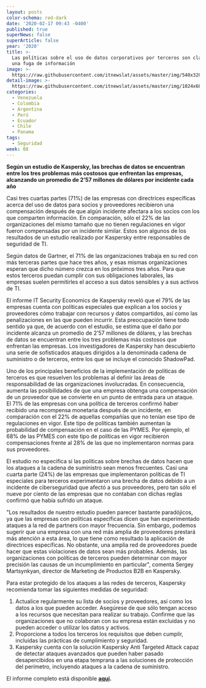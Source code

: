 ```yaml
---
layout: posts
color-schema: red-dark
date: '2020-02-17 09:43 -0400'
published: true
superNews: false
superArticle: false
year: '2020'
title: >-
  Las políticas sobre el uso de datos corporativos por terceros son clave ante
  una fuga de información
image: >-
  https://raw.githubusercontent.com/itnewslat/assets/master/img/540x320/Ataque-usuario-p.jpg
detail-image: >-
  https://raw.githubusercontent.com/itnewslat/assets/master/img/1024x680/Ataque-usuario-g.jpg
categories:
  - Venezuela
  - Colombia
  - Argentina
  - Perú
  - Ecuador
  - Chile
  - Panama
tags:
  - Seguridad
week: 08
---
```

**Según un estudio de Kaspersky, las brechas de datos se encuentran entre los tres problemas más costosos que enfrentan las empresas, alcanzando un promedio de 2’57 millones de dólares por incidente cada año**   
 
Casi tres cuartas partes (71%) de las empresas con directrices específicas acerca del uso de datos para socios y proveedores recibieron una compensación después de que algún incidente afectara a los socios con los que comparten información. En comparación, sólo el 22% de las organizaciones del mismo tamaño que no tienen regulaciones en vigor fueron compensadas por un incidente similar. Estos son algunos de los resultados de un estudio realizado por Kaspersky entre responsables de seguridad de TI.

Según datos de Gartner, el 71% de las organizaciones trabaja en su red con más terceras partes que hace tres años, y esas mismas organizaciones esperan que dicho número crezca en los próximos tres años. Para que estos terceros puedan cumplir con sus obligaciones laborales, las empresas suelen permitirles el acceso a sus datos sensibles y a sus activos de TI.   

El informe IT Security Economics de Kaspersky reveló que el 79% de las empresas cuenta con políticas especiales que explican a los socios y proveedores cómo trabajar con recursos y datos compartidos, así como las penalizaciones en las que pueden incurrir. Esta preocupación tiene todo sentido ya que, de acuerdo con el estudio, se estima que el daño por incidente alcanza un promedio de 2’57 millones de dólares, y las brechas de datos se encuentran entre los tres problemas más costosos que enfrentan las empresas. Los investigadores de Kaspersky han descubierto una serie de sofisticados ataques dirigidos a la denominada cadena de suministro o de terceros, entre los que se incluye el conocido ShadowPad.

Uno de los principales beneficios de la implementación de políticas de terceros es que resuelven los problemas al definir las áreas de responsabilidad de las organizaciones involucradas. En consecuencia, aumenta las posibilidades de que una empresa obtenga una compensación de un proveedor que se convierte en un punto de entrada para un ataque. El 71% de las empresas con una política de terceros confirmó haber recibido una recompensa monetaria después de un incidente, en comparación con el 22% de aquellas compañías que no tenían ese tipo de regulaciones en vigor. Este tipo de políticas también aumentan la probabilidad de compensación en el caso de las PYMES. Por ejemplo, el 68% de las PYMES con este tipo de políticas en vigor recibieron compensaciones frente al 28% de las que no implementaron normas para sus proveedores. 

El estudio no especifica si las políticas sobre brechas de datos hacen que los ataques a la cadena de suministro sean menos frecuentes. Casi una cuarta parte (24%) de las empresas que implementaron políticas de TI especiales para terceros experimentaron una brecha de datos debido a un incidente de ciberseguridad que afectó a sus proveedores, pero tan sólo el nueve por ciento de las empresas que no contaban con dichas reglas confirmó que había sufrido un ataque.

"Los resultados de nuestro estudio pueden parecer bastante paradójicos, ya que las empresas con políticas específicas dicen que han experimentado ataques a la red de partners con mayor frecuencia. Sin embargo, podemos sugerir que una empresa con una red más amplia de proveedores prestará más atención a esta área, lo que tiene como resultado la aplicación de directrices específicas. No obstante, una amplia red de proveedores puede hacer que estas violaciones de datos sean más probables. Además, las organizaciones con políticas de terceros pueden determinar con mayor precisión las causas de un incumplimiento en particular", comenta Sergey Martsynkyan, director de Marketing de Productos B2B en Kaspersky.

Para estar protegido de los ataques a las redes de terceros, Kaspersky recomienda tomar las siguientes medidas de seguridad:

1. Actualice regularmente su lista de socios y proveedores, así como los datos a los que pueden acceder. Asegúrese de que sólo tengan acceso a los recursos que necesitan para realizar su trabajo. Confirme que las organizaciones que no colaboran con su empresa están excluidas y no pueden acceder o utilizar los datos y activos. 
2. Proporcione a todos los terceros los requisitos que deben cumplir, incluidas las prácticas de cumplimiento y seguridad.
3. Kaspersky cuenta con la solución Kaspersky Anti Targeted Attack capaz de detectar ataques avanzados que pueden haber pasado desapercibidos en una etapa temprana a las soluciones de protección del perímetro, incluyendo ataques a la cadena de suministro. 

El informe completo está disponible **[aquí](https://www.kaspersky.com/blog/security-economics-2019/28838/?utm_source=pr-media&utm_medium=partner&utm_campaign=gl_economics_ay0073&utm_content=link&utm_term=gl_pr-media__ay0073_link_partner_economics).**